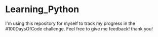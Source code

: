# Learning_Python

I'm using this repository for myself to track my progress in the #100DaysOfCode challenge. Feel free to give me feedback! thank you!
